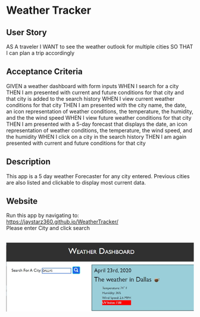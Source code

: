# Weather Tracker

## User Story
AS A traveler
I WANT to see the weather outlook for multiple cities
SO THAT I can plan a trip accordingly

## Acceptance Criteria
GIVEN a weather dashboard with form inputs
WHEN I search for a city
THEN I am presented with current and future conditions for that city and that city is added to the search history
WHEN I view current weather conditions for that city
THEN I am presented with the city name, the date, an icon representation of weather conditions, the temperature, the humidity, and the the wind speed
WHEN I view future weather conditions for that city
THEN I am presented with a 5-day forecast that displays the date, an icon representation of weather conditions, the temperature, the wind speed, and the humidity
WHEN I click on a city in the search history
THEN I am again presented with current and future conditions for that city

## Description
This app is a 5 day weather Forecaster for any city entered. Previous cities are also listed and clickable to display most current data.

## Website
Run this app by navigating to:<br>
https://jaystarz360.github.io/WeatherTracker/<br>
Please enter City and click search
<br>
<br>

![weather-app](weather-app-visual.jpg)

